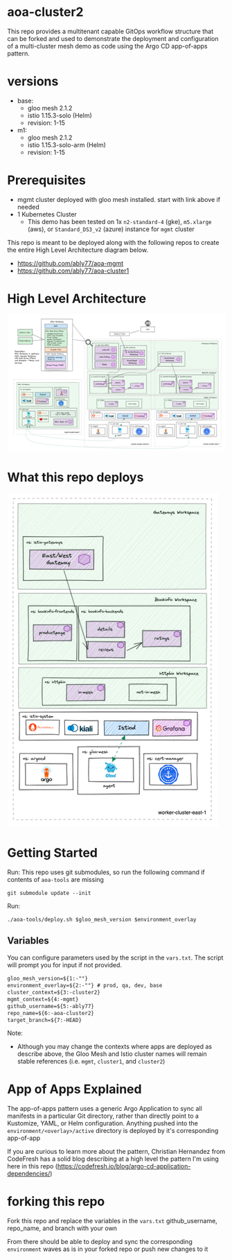 # aoa-cluster2
This repo provides a multitenant capable GitOps workflow structure that can be forked and used to demonstrate the deployment and configuration of a multi-cluster mesh demo as code using the Argo CD app-of-apps pattern.

# versions
- base:
    - gloo mesh 2.1.2
    - istio 1.15.3-solo (Helm)
    - revision: 1-15
- m1:
    - gloo mesh 2.1.2
    - istio 1.15.3-solo-arm (Helm)
    - revision: 1-15

# Prerequisites 
- mgmt cluster deployed with gloo mesh installed. start with link above if needed
- 1 Kubernetes Cluster
    - This demo has been tested on 1x `n2-standard-4` (gke), `m5.xlarge` (aws), or `Standard_DS3_v2` (azure) instance for `mgmt` cluster

This repo is meant to be deployed along with the following repos to create the entire High Level Architecture diagram below.
- https://github.com/ably77/aoa-mgmt
- https://github.com/ably77/aoa-cluster1

# High Level Architecture
![High Level Architecture](images/aoa-full-1a.png)

# What this repo deploys
![cluster1 components](images/aoa-cluster2-1a.png)

# Getting Started
Run:
This repo uses git submodules, so run the following command if contents of `aoa-tools` are missing
```
git submodule update --init
```

Run:
```
./aoa-tools/deploy.sh $gloo_mesh_version $environment_overlay
```

## Variables
You can configure parameters used by the script in the `vars.txt`. The script will prompt you for input if not provided.
```
gloo_mesh_version=${1:-""}
environment_overlay=${2:-""} # prod, qa, dev, base
cluster_context=${3:-cluster2}
mgmt_context=${4:-mgmt}
github_username=${5:-ably77}
repo_name=${6:-aoa-cluster2}
target_branch=${7:-HEAD}
```

Note:
- Although you may change the contexts where apps are deployed as describe above, the Gloo Mesh and Istio cluster names will remain stable references (i.e. `mgmt`, `cluster1`, and `cluster2`)

# App of Apps Explained
The app-of-apps pattern uses a generic Argo Application to sync all manifests in a particular Git directory, rather than directly point to a Kustomize, YAML, or Helm configuration. Anything pushed into the `environment/<overlay>/active` directory is deployed by it's corresponding app-of-app

If you are curious to learn more about the pattern, Christian Hernandez from CodeFresh has a solid blog describing at a high level the pattern I'm using here in this repo
(https://codefresh.io/blog/argo-cd-application-dependencies/)

# forking this repo
Fork this repo and replace the variables in the `vars.txt` github_username, repo_name, and branch with your own

From there should be able to deploy and sync the corresponding `environment` waves as is in your forked repo or push new changes to it
